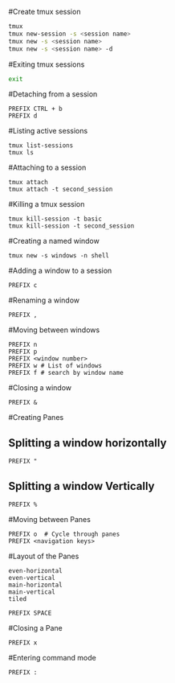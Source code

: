 #Create tmux session

```bash
tmux
tmux new-session -s <session name>
tmux new -s <session name>
tmux new -s <session name> -d 
```

#Exiting tmux sessions

```bash
exit
```

#Detaching from a session

```
PREFIX CTRL + b
PREFIX d
```

#Listing active sessions

```
tmux list-sessions
tmux ls
```

#Attaching to a session

```
tmux attach
tmux attach -t second_session
```

#Killing a tmux session

```
tmux kill-session -t basic
tmux kill-session -t second_session
```

#Creating a named window

```
tmux new -s windows -n shell
```

#Adding a window to a session

```
PREFIX c
```

#Renaming a window

```
PREFIX ,
```

#Moving between windows

```
PREFIX n
PREFIX p
PREFIX <window number>
PREFIX w # List of windows
PREFIX f # search by window name
```

#Closing a window

```
PREFIX &
```

#Creating Panes

## Splitting a window horizontally

```
PREFIX "
```

## Splitting a window Vertically

```
PREFIX %
```

#Moving between Panes

```
PREFIX o  # Cycle through panes
PREFIX <navigation keys>
```

#Layout of the Panes

```
even-horizontal
even-vertical
main-horizontal
main-vertical
tiled

PREFIX SPACE
```

#Closing a Pane

```
PREFIX x
```


#Entering command mode

```
PREFIX :
```
